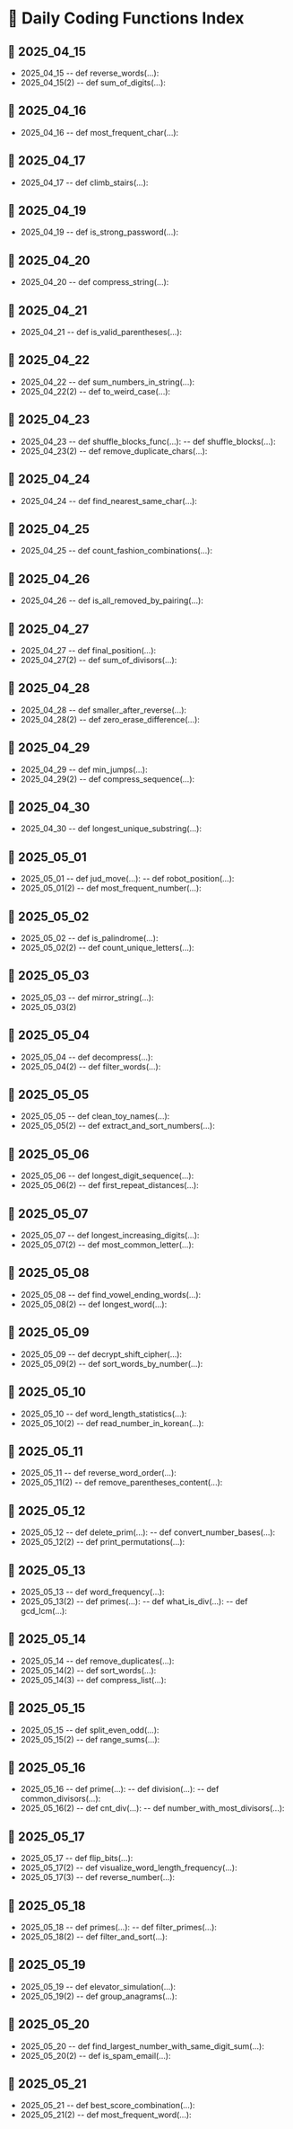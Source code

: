 # 📝 Daily Coding Functions Index

## 📅 2025_04_15
 - 2025_04_15
   -- def reverse_words(...):
 - 2025_04_15(2)
   -- def sum_of_digits(...):

## 📅 2025_04_16
 - 2025_04_16
   -- def most_frequent_char(...):

## 📅 2025_04_17
 - 2025_04_17
   -- def climb_stairs(...):

## 📅 2025_04_19
 - 2025_04_19
   -- def is_strong_password(...):

## 📅 2025_04_20
 - 2025_04_20
   -- def compress_string(...):

## 📅 2025_04_21
 - 2025_04_21
   -- def is_valid_parentheses(...):

## 📅 2025_04_22
 - 2025_04_22
   -- def sum_numbers_in_string(...):
 - 2025_04_22(2)
   -- def to_weird_case(...):

## 📅 2025_04_23
 - 2025_04_23
   -- def shuffle_blocks_func(...):
   -- def shuffle_blocks(...):
 - 2025_04_23(2)
   -- def remove_duplicate_chars(...):

## 📅 2025_04_24
 - 2025_04_24
   -- def find_nearest_same_char(...):

## 📅 2025_04_25
 - 2025_04_25
   -- def count_fashion_combinations(...):

## 📅 2025_04_26
 - 2025_04_26
   -- def is_all_removed_by_pairing(...):

## 📅 2025_04_27
 - 2025_04_27
   -- def final_position(...):
 - 2025_04_27(2)
   -- def sum_of_divisors(...):

## 📅 2025_04_28
 - 2025_04_28
   -- def smaller_after_reverse(...):
 - 2025_04_28(2)
   -- def zero_erase_difference(...):

## 📅 2025_04_29
 - 2025_04_29
   -- def min_jumps(...):
 - 2025_04_29(2)
   -- def compress_sequence(...):

## 📅 2025_04_30
 - 2025_04_30
   -- def longest_unique_substring(...):

## 📅 2025_05_01
 - 2025_05_01
   -- def jud_move(...):
   -- def robot_position(...):
 - 2025_05_01(2)
   -- def most_frequent_number(...):

## 📅 2025_05_02
 - 2025_05_02
   -- def is_palindrome(...):
 - 2025_05_02(2)
   -- def count_unique_letters(...):

## 📅 2025_05_03
 - 2025_05_03
   -- def mirror_string(...):
 - 2025_05_03(2)

## 📅 2025_05_04
 - 2025_05_04
   -- def decompress(...):
 - 2025_05_04(2)
   -- def filter_words(...):

## 📅 2025_05_05
 - 2025_05_05
   -- def clean_toy_names(...):
 - 2025_05_05(2)
   -- def extract_and_sort_numbers(...):

## 📅 2025_05_06
 - 2025_05_06
   -- def longest_digit_sequence(...):
 - 2025_05_06(2)
   -- def first_repeat_distances(...):

## 📅 2025_05_07
 - 2025_05_07
   -- def longest_increasing_digits(...):
 - 2025_05_07(2)
   -- def most_common_letter(...):

## 📅 2025_05_08
 - 2025_05_08
   -- def find_vowel_ending_words(...):
 - 2025_05_08(2)
   -- def longest_word(...):

## 📅 2025_05_09
 - 2025_05_09
   -- def decrypt_shift_cipher(...):
 - 2025_05_09(2)
   -- def sort_words_by_number(...):

## 📅 2025_05_10
 - 2025_05_10
   -- def word_length_statistics(...):
 - 2025_05_10(2)
   -- def read_number_in_korean(...):

## 📅 2025_05_11
 - 2025_05_11
   -- def reverse_word_order(...):
 - 2025_05_11(2)
   -- def remove_parentheses_content(...):

## 📅 2025_05_12
 - 2025_05_12
   -- def delete_prim(...):
   -- def convert_number_bases(...):
 - 2025_05_12(2)
   -- def print_permutations(...):

## 📅 2025_05_13
 - 2025_05_13
   -- def word_frequency(...):
 - 2025_05_13(2)
   -- def primes(...):
   -- def what_is_div(...):
   -- def gcd_lcm(...):

## 📅 2025_05_14
 - 2025_05_14
   -- def remove_duplicates(...):
 - 2025_05_14(2)
   -- def sort_words(...):
 - 2025_05_14(3)
   -- def compress_list(...):

## 📅 2025_05_15
 - 2025_05_15
   -- def split_even_odd(...):
 - 2025_05_15(2)
   -- def range_sums(...):

## 📅 2025_05_16
 - 2025_05_16
   -- def prime(...):
   -- def division(...):
   -- def common_divisors(...):
 - 2025_05_16(2)
   -- def cnt_div(...):
   -- def number_with_most_divisors(...):

## 📅 2025_05_17
 - 2025_05_17
   -- def flip_bits(...):
 - 2025_05_17(2)
   -- def visualize_word_length_frequency(...):
 - 2025_05_17(3)
   -- def reverse_number(...):

## 📅 2025_05_18
 - 2025_05_18
   -- def primes(...):
   -- def filter_primes(...):
 - 2025_05_18(2)
   -- def filter_and_sort(...):

## 📅 2025_05_19
 - 2025_05_19
   -- def elevator_simulation(...):
 - 2025_05_19(2)
   -- def group_anagrams(...):

## 📅 2025_05_20
 - 2025_05_20
   -- def find_largest_number_with_same_digit_sum(...):
 - 2025_05_20(2)
   -- def is_spam_email(...):

## 📅 2025_05_21
 - 2025_05_21
   -- def best_score_combination(...):
 - 2025_05_21(2)
   -- def most_frequent_word(...):

